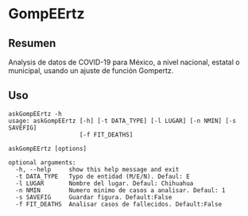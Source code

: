 GompEErtz
=============================


## Resumen

Analysis de datos de COVID-19 para México, a nivel nacional, estatal o municipal, usando un ajuste de función Gompertz. 



## Uso

```
askGompEErtz -h
usage: askGompEErtz [-h] [-t DATA_TYPE] [-l LUGAR] [-n NMIN] [-s SAVEFIG]
                    [-f FIT_DEATHS]

askGompEErtz [options]

optional arguments:
  -h, --help     show this help message and exit
  -t DATA_TYPE   Typo de entidad (M/E/N). Defaul: E
  -l LUGAR       Nombre del lugar. Defaul: Chihuahua
  -n NMIN        Numero minimo de casos a analisar. Defaul: 1
  -s SAVEFIG     Guardar figura. Default:False
  -f FIT_DEATHS  Analisar casos de fallecidos. Default:False
  ```
  
  

